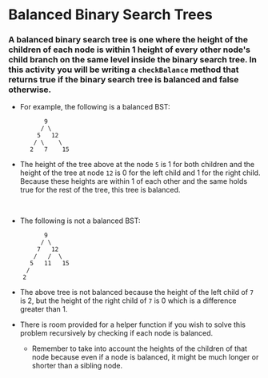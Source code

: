 # Balanced Binary Search Trees

### A balanced binary search tree is one where the height of the children of each node is within 1 height of every other node's child branch on the same level inside the binary search tree. In this activity you will be writing a `checkBalance` method that returns true if the binary search tree is balanced and false otherwise.

* For example, the following is a balanced BST: 

```
          9
         / \
        5   12
       / \    \
      2   7    15
```

* The height of the tree above at the node `5` is 1 for both children and the height of the tree at node `12` is 0 for the left child and 1 for the right child. Because these heights are within 1 of each other and the same holds true for the rest of the tree, this tree is balanced.

<br>

* The following is not a balanced BST:

```
          9
         / \
        7   12
       /   /  \
      5   11   15
     /
    2
```
* The above tree is not balanced because the height of the left child of `7` is 2, but the height of the right child of `7` is 0 which is a difference greater than 1.

* There is room provided for a helper function if you wish to solve this problem recursively by checking if each node is balanced.
    * Remember to take into account the heights of the children of that node because even if a node is balanced, it might be much longer or shorter than a sibling node.